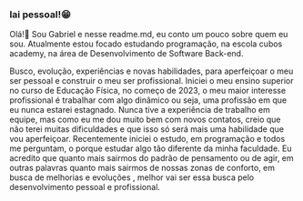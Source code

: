 ### Iai pessoal!😁


Olá!👋
Sou Gabriel e nesse readme.md, eu conto um pouco sobre quem eu sou.
Atualmente estou focado estudando programação, na escola cubos academy, na área de Desenvolvimento de Software Back-end.

Busco, evolução, experiências e novas habilidades, para aperfeiçoar o meu ser pessoal e construir o meu ser profissional. 
Iniciei o meu ensino superior no curso de Educação Física, no começo de 2023, o meu maior interesse profissional é trabalhar com algo dinâmico ou seja, uma profissão em que eu nunca estarei estagnado.
Nunca tive a experiência de trabalho em equipe, mas como eu me dou muito bem com novos contatos, creio que não terei muitas dificuldades e que isso só será mais uma habilidade que vou aperfeiçoar.
Recentemente iniciei o estudo, em programação e todos me perguntam, o porque estudar algo tão diferente da minha faculdade. 
Eu acredito que quanto mais sairmos do padrão de pensamento ou de agir, em outras palavras quanto mais sairmos de nossas zonas de conforto, em busca de melhorias e evoluções , melhor vai ser essa busca pelo desenvolvimento pessoal e profissional.

